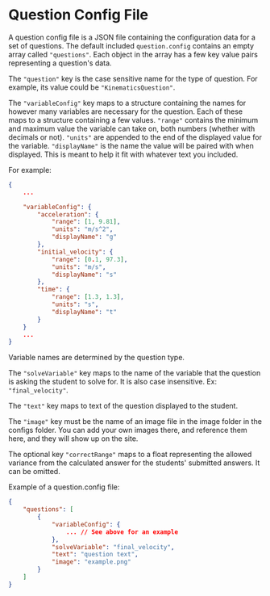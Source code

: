 # Question Config File

A question config file is a JSON file containing the configuration data for a set of questions. The default included `question.config` contains an empty array called `"questions"`. Each object in the array has a few key value pairs representing a question's data.

The `"question"` key is the case sensitive name for the type of question. For example, its value could be `"KinematicsQuestion"`.

The `"variableConfig"` key maps to a structure containing the names for however many variables are necessary for the question. Each of these maps to a structure containing a few values. `"range"` contains the minimum and maximum value the variable can take on, both numbers (whether with decimals or not). `"units"` are appended to the end of the displayed value for the variable. `"displayName"` is the name the value will be paired with when displayed. This is meant to help it fit with whatever text you included.

For example:

```json
{
    ...

    "variableConfig": {
        "acceleration": {
            "range": [1, 9.81],
            "units": "m/s^2",
            "displayName": "g"
        },
        "initial_velocity": {
            "range": [0.1, 97.3],
            "units": "m/s",
            "displayName": "s"
        },
        "time": {
            "range": [1.3, 1.3],
            "units": "s",
            "displayName": "t"
        }
    }
    ...
}
```

Variable names are determined by the question type.

The `"solveVariable"` key maps to the name of the variable that the question is asking the student to solve for. It is also case insensitive. Ex: `"final_velocity"`.

The `"text"` key maps to text of the question displayed to the student.

The `"image"` key must be the name of an image file in the image folder in the configs folder. You can add your own images there, and reference them here, and they will show up on the site.

The optional key `"correctRange"` maps to a float representing the allowed variance from the calculated answer for the students' submitted answers. It can be omitted.

Example of a question.config file:

```json
{
    "questions": [
        {
            "variableConfig": {
                ... // See above for an example
            },
            "solveVariable": "final_velocity",
            "text": "question text",
            "image": "example.png"
        }
    ]
}
```
